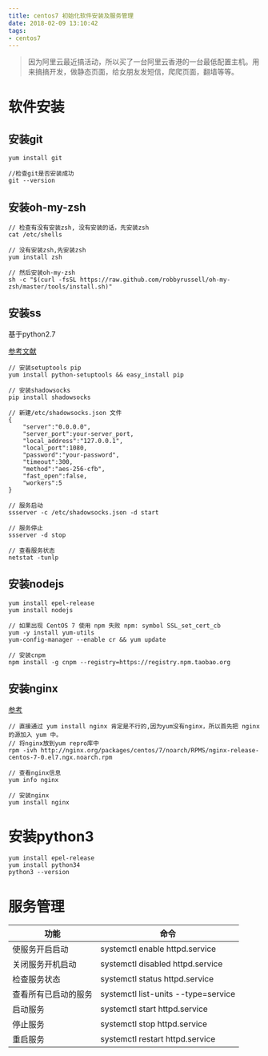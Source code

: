 ```yaml
---
title: centos7 初始化软件安装及服务管理
date: 2018-02-09 13:10:42
tags:
- centos7
---
```


> 因为阿里云最近搞活动，所以买了一台阿里云香港的一台最低配置主机。用来搞搞开发，做静态页面，给女朋友发短信，爬爬页面，翻墙等等。

# 软件安装

## 安装git
```
yum install git

//检查git是否安装成功
git --version
```

## 安装oh-my-zsh
```
// 检查有没有安装zsh, 没有安装的话，先安装zsh
cat /etc/shells

// 没有安装zsh,先安装zsh
yum install zsh

// 然后安装oh-my-zsh
sh -c "$(curl -fsSL https://raw.github.com/robbyrussell/oh-my-zsh/master/tools/install.sh)"
```

## 安装ss
基于python2.7

[参考文献](http://heroi.cn/2017/08/09/%E9%98%BF%E9%87%8C%E4%BA%91ecs%E9%A6%99%E6%B8%AF%E8%8A%82%E7%82%B9%E6%90%AD%E5%BB%BAss%E7%A7%91%E5%AD%A6%E4%B8%8A%E7%BD%91%E5%85%A8%E8%BF%87%E7%A8%8B/)

```
// 安装setuptools pip
yum install python-setuptools && easy_install pip

// 安装shadowsocks
pip install shadowsocks

// 新建/etc/shadowsocks.json 文件
{
    "server":"0.0.0.0",
    "server_port":your-server_port,
    "local_address":"127.0.0.1",
    "local_port":1080,
    "password":"your-password",
    "timeout":300,
    "method":"aes-256-cfb",
    "fast_open":false,
    "workers":5
}

// 服务启动
ssserver -c /etc/shadowsocks.json -d start

// 服务停止
ssserver -d stop

// 查看服务状态
netstat -tunlp
```

## 安装nodejs
```
yum install epel-release
yum install nodejs

// 如果出现 CentOS 7 使用 npm 失败 npm: symbol SSL_set_cert_cb
yum -y install yum-utils
yum-config-manager --enable cr && yum update

// 安装cnpm
npm install -g cnpm --registry=https://registry.npm.taobao.org
```

## 安装nginx
[参考](http://www.centoscn.com/nginx/2017/0119/8422.html)
```
// 直接通过 yum install nginx 肯定是不行的,因为yum没有nginx，所以首先把 nginx 的源加入 yum 中。
// 将nginx放到yum repro库中
rpm -ivh http://nginx.org/packages/centos/7/noarch/RPMS/nginx-release-centos-7-0.el7.ngx.noarch.rpm

// 查看nginx信息
yum info nginx

// 安装nginx
yum install nginx
```

# 安装python3
```
yum install epel-release
yum install python34
python3 --version
```

# 服务管理
功能 | 命令
--- | ---
使服务开启启动 | systemctl enable httpd.service
关闭服务开机启动 | systemctl disabled httpd.service
检查服务状态 | systemctl status httpd.service
查看所有已启动的服务 | systemctl list-units --type=service
启动服务 | systemctl start httpd.service
停止服务 | systemctl stop httpd.service
重启服务 | systemctl restart httpd.service


